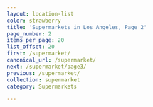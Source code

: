 ```yaml
---
layout: location-list
color: strawberry
title: 'Supermarkets in Los Angeles, Page 2'
page_number: 2
items_per_page: 20
list_offset: 20
first: /supermarket/
canonical_url: /supermarket/
next: /supermarket/page3/
previous: /supermarket/
collection: supermarket
category: Supermarkets

---
```

